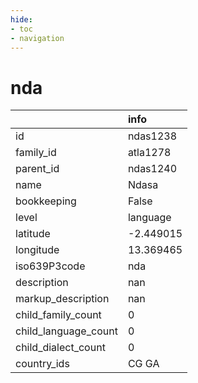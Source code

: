 ```yaml
---
hide:
- toc
- navigation
---
```

# nda
|                      | info      |
|:---------------------|:----------|
| id                   | ndas1238  |
| family_id            | atla1278  |
| parent_id            | ndas1240  |
| name                 | Ndasa     |
| bookkeeping          | False     |
| level                | language  |
| latitude             | -2.449015 |
| longitude            | 13.369465 |
| iso639P3code         | nda       |
| description          | nan       |
| markup_description   | nan       |
| child_family_count   | 0         |
| child_language_count | 0         |
| child_dialect_count  | 0         |
| country_ids          | CG GA     |